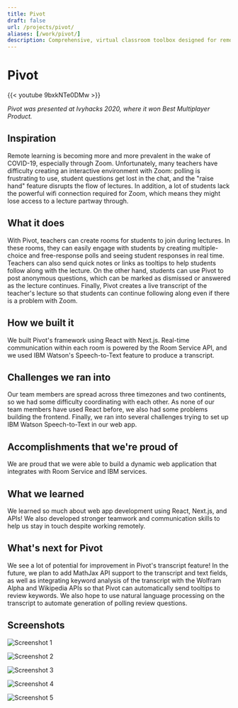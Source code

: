 ```yaml
---
title: Pivot
draft: false
url: /projects/pivot/
aliases: [/work/pivot/]
description: Comprehensive, virtual classroom toolbox designed for remote education. Including live Q&A, polling, and quizzing features.
---
```


# Pivot

{{< youtube 9bxkNTe0DMw >}}

*Pivot was presented at Ivyhacks 2020, where it won Best Multiplayer Product.*

## Inspiration
Remote learning is becoming more and more prevalent in the wake of COVID-19, especially through Zoom. Unfortunately, many teachers have difficulty creating an interactive environment with Zoom: polling is frustrating to use, student questions get lost in the chat, and the "raise hand" feature disrupts the flow of lectures. In addition, a lot of students lack the powerful wifi connection required for Zoom, which means they might lose access to a lecture partway through.

## What it does
With Pivot, teachers can create rooms for students to join during lectures. In these rooms, they can easily engage with students by creating multiple-choice and free-response polls and seeing student responses in real time. Teachers can also send quick notes or links as tooltips to help students follow along with the lecture. On the other hand, students can use Pivot to post anonymous questions, which can be marked as dismissed or answered as the lecture continues. Finally, Pivot creates a live transcript of the teacher's lecture so that students can continue following along even if there is a problem with Zoom.

## How we built it
We built Pivot's framework using React with Next.js. Real-time communication within each room is powered by the Room Service API, and we used IBM Watson's Speech-to-Text feature to produce a transcript.

## Challenges we ran into
Our team members are spread across three timezones and two continents, so we had some difficulty coordinating with each other. As none of our team members have used React before, we also had some problems building the frontend. Finally, we ran into several challenges trying to set up IBM Watson Speech-to-Text in our web app.

## Accomplishments that we're proud of
We are proud that we were able to build a dynamic web application that integrates with Room Service and IBM services.

## What we learned
We learned so much about web app development using React, Next.js, and APIs! We also developed stronger teamwork and communication skills to help us stay in touch despite working remotely.

## What's next for Pivot
We see a lot of potential for improvement in Pivot's transcript feature! In the future, we plan to add MathJax API support to the transcript and text fields, as well as integrating keyword analysis of the transcript with the Wolfram Alpha and Wikipedia APIs so that Pivot can automatically send tooltips to review keywords. We also hope to use natural language processing on the transcript to automate generation of polling review questions.

## Screenshots

![Screenshot 1](1.png)

![Screenshot 2](2.png)

![Screenshot 3](3.png)

![Screenshot 4](4.png)

![Screenshot 5](5.png)
